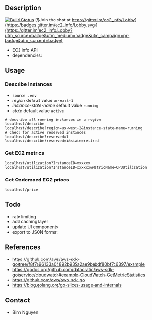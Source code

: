 ## Description

[![Build Status](https://travis-ci.org/supernova106/ec2_info.svg)](https://travis-ci.org/supernova106/ec2_info)
[![Join the chat at https://gitter.im/ec2_info/Lobby](https://badges.gitter.im/ec2_info/Lobby.svg)](https://gitter.im/ec2_info/Lobby?utm_source=badge&utm_medium=badge&utm_campaign=pr-badge&utm_content=badge)
- EC2 info API
- dependencies:

## Usage
### Describe Instances
- `source .env`
- *region* default value `us-east-1`
- *instance-state-name* default value `running`
- *state* default value `active`

```
# describe all running instances in a region
localhost/describe
localhost/describe?region=us-west-2&instance-state-name=running
# check for active reserved instances
localhost/describe?reserved=1
localhost/describe?reserved=1&state=retired
```

### Get EC2 metrics
```
localhost/utilization?InstanceID=xxxxxx
localhost/utilization?InstanceID=xxxxxx&MetricName=CPUUtilization
```

### Get Ondemand EC2 prices
```
localhost/price
```

## Todo
- rate limiting
- add caching layer
- update UI components
- export to JSON format

## References
- https://github.com/aws/aws-sdk-go/tree/f8f7a96133a04892b935a2ae9bebdf80bf7c6397/example 
- https://godoc.org/github.com/datacratic/aws-sdk-go/service/cloudwatch#example-CloudWatch-GetMetricStatistics 
- https://github.com/aws/aws-sdk-go 
- https://blog.golang.org/go-slices-usage-and-internals

## Contact
- Binh Nguyen
